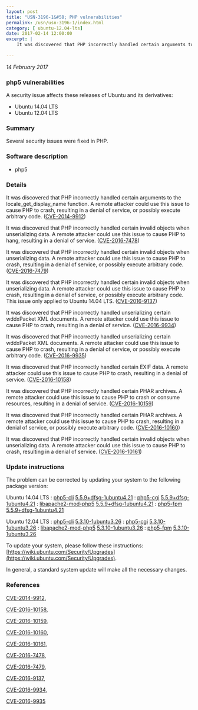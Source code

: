 ```yaml
---
layout: post
title: "USN-3196-1&#58; PHP vulnerabilities"
permalink: /usn/usn-3196-1/index.html
category: [ ubuntu-12.04-lts]
date: 2017-02-14 12:00:00
excerpt: |
    It was discovered that PHP incorrectly handled certain arguments to the locale_get_display_name function. A remote attacker could use this issue to cause PHP to crash, resulting in a denial of service, or possibly execute arbitrary code. ([CVE-2014-9912](http://people.ubuntu.com/~ubuntu-security/cve/CVE-2014-9912))
    
--- 
```

 
 

*14 February 2017*

### php5 vulnerabilities

A security issue affects these releases of Ubuntu and its derivatives:

* Ubuntu 14.04 LTS
* Ubuntu 12.04 LTS

### Summary

Several security issues were fixed in PHP. 

### Software description

* php5 

### Details

It was discovered that PHP incorrectly handled certain arguments to the locale_get_display_name function. A remote attacker could use this issue to cause PHP to crash, resulting in a denial of service, or possibly execute arbitrary code. ([CVE-2014-9912](http://people.ubuntu.com/~ubuntu-security/cve/CVE-2014-9912))

It was discovered that PHP incorrectly handled certain invalid objects when unserializing data. A remote attacker could use this issue to cause PHP to hang, resulting in a denial of service. ([CVE-2016-7478](http://people.ubuntu.com/~ubuntu-security/cve/CVE-2016-7478))

It was discovered that PHP incorrectly handled certain invalid objects when unserializing data. A remote attacker could use this issue to cause PHP to crash, resulting in a denial of service, or possibly execute arbitrary code. ([CVE-2016-7479](http://people.ubuntu.com/~ubuntu-security/cve/CVE-2016-7479))

It was discovered that PHP incorrectly handled certain invalid objects when unserializing data. A remote attacker could use this issue to cause PHP to crash, resulting in a denial of service, or possibly execute arbitrary code. This issue only applied to Ubuntu 14.04 LTS. ([CVE-2016-9137](http://people.ubuntu.com/~ubuntu-security/cve/CVE-2016-9137))

It was discovered that PHP incorrectly handled unserializing certain wddxPacket XML documents. A remote attacker could use this issue to cause PHP to crash, resulting in a denial of service. ([CVE-2016-9934](http://people.ubuntu.com/~ubuntu-security/cve/CVE-2016-9934))

It was discovered that PHP incorrectly handled unserializing certain wddxPacket XML documents. A remote attacker could use this issue to cause PHP to crash, resulting in a denial of service, or possibly execute arbitrary code. ([CVE-2016-9935](http://people.ubuntu.com/~ubuntu-security/cve/CVE-2016-9935))

It was discovered that PHP incorrectly handled certain EXIF data. A remote attacker could use this issue to cause PHP to crash, resulting in a denial of service. ([CVE-2016-10158](http://people.ubuntu.com/~ubuntu-security/cve/CVE-2016-10158))

It was discovered that PHP incorrectly handled certain PHAR archives. A remote attacker could use this issue to cause PHP to crash or consume resources, resulting in a denial of service. ([CVE-2016-10159](http://people.ubuntu.com/~ubuntu-security/cve/CVE-2016-10159))

It was discovered that PHP incorrectly handled certain PHAR archives. A remote attacker could use this issue to cause PHP to crash, resulting in a denial of service, or possibly execute arbitrary code. ([CVE-2016-10160](http://people.ubuntu.com/~ubuntu-security/cve/CVE-2016-10160))

It was discovered that PHP incorrectly handled certain invalid objects when unserializing data. A remote attacker could use this issue to cause PHP to crash, resulting in a denial of service. ([CVE-2016-10161](http://people.ubuntu.com/~ubuntu-security/cve/CVE-2016-10161)) 

### Update instructions

The problem can be corrected by updating your system to the following package version:

Ubuntu 14.04 LTS
 : [php5-cli](https://launchpad.net/ubuntu/+source/php5) <span> [5.5.9+dfsg-1ubuntu4.21](https://launchpad.net/ubuntu/+source/php5/5.5.9+dfsg-1ubuntu4.21) </span> 
 : [php5-cgi](https://launchpad.net/ubuntu/+source/php5) <span> [5.5.9+dfsg-1ubuntu4.21](https://launchpad.net/ubuntu/+source/php5/5.5.9+dfsg-1ubuntu4.21) </span> 
 : [libapache2-mod-php5](https://launchpad.net/ubuntu/+source/php5) <span> [5.5.9+dfsg-1ubuntu4.21](https://launchpad.net/ubuntu/+source/php5/5.5.9+dfsg-1ubuntu4.21) </span> 
 : [php5-fpm](https://launchpad.net/ubuntu/+source/php5) <span> [5.5.9+dfsg-1ubuntu4.21](https://launchpad.net/ubuntu/+source/php5/5.5.9+dfsg-1ubuntu4.21) </span> 

Ubuntu 12.04 LTS
 : [php5-cli](https://launchpad.net/ubuntu/+source/php5) <span> [5.3.10-1ubuntu3.26](https://launchpad.net/ubuntu/+source/php5/5.3.10-1ubuntu3.26) </span> 
 : [php5-cgi](https://launchpad.net/ubuntu/+source/php5) <span> [5.3.10-1ubuntu3.26](https://launchpad.net/ubuntu/+source/php5/5.3.10-1ubuntu3.26) </span> 
 : [libapache2-mod-php5](https://launchpad.net/ubuntu/+source/php5) <span> [5.3.10-1ubuntu3.26](https://launchpad.net/ubuntu/+source/php5/5.3.10-1ubuntu3.26) </span> 
 : [php5-fpm](https://launchpad.net/ubuntu/+source/php5) <span> [5.3.10-1ubuntu3.26](https://launchpad.net/ubuntu/+source/php5/5.3.10-1ubuntu3.26) </span> 

To update your system, please follow these instructions: [https://wiki.ubuntu.com/Security/Upgrades](https://wiki.ubuntu.com/Security/Upgrades).

In general, a standard system update will make all the necessary changes. 

### References

 
 [CVE-2014-9912](http://people.ubuntu.com/~ubuntu-security/cve/CVE-2014-9912), 

 [CVE-2016-10158](http://people.ubuntu.com/~ubuntu-security/cve/CVE-2016-10158), 

 [CVE-2016-10159](http://people.ubuntu.com/~ubuntu-security/cve/CVE-2016-10159), 

 [CVE-2016-10160](http://people.ubuntu.com/~ubuntu-security/cve/CVE-2016-10160), 

 [CVE-2016-10161](http://people.ubuntu.com/~ubuntu-security/cve/CVE-2016-10161), 

 [CVE-2016-7478](http://people.ubuntu.com/~ubuntu-security/cve/CVE-2016-7478), 

 [CVE-2016-7479](http://people.ubuntu.com/~ubuntu-security/cve/CVE-2016-7479), 

 [CVE-2016-9137](http://people.ubuntu.com/~ubuntu-security/cve/CVE-2016-9137), 

 [CVE-2016-9934](http://people.ubuntu.com/~ubuntu-security/cve/CVE-2016-9934), 

 [CVE-2016-9935](http://people.ubuntu.com/~ubuntu-security/cve/CVE-2016-9935)
 

